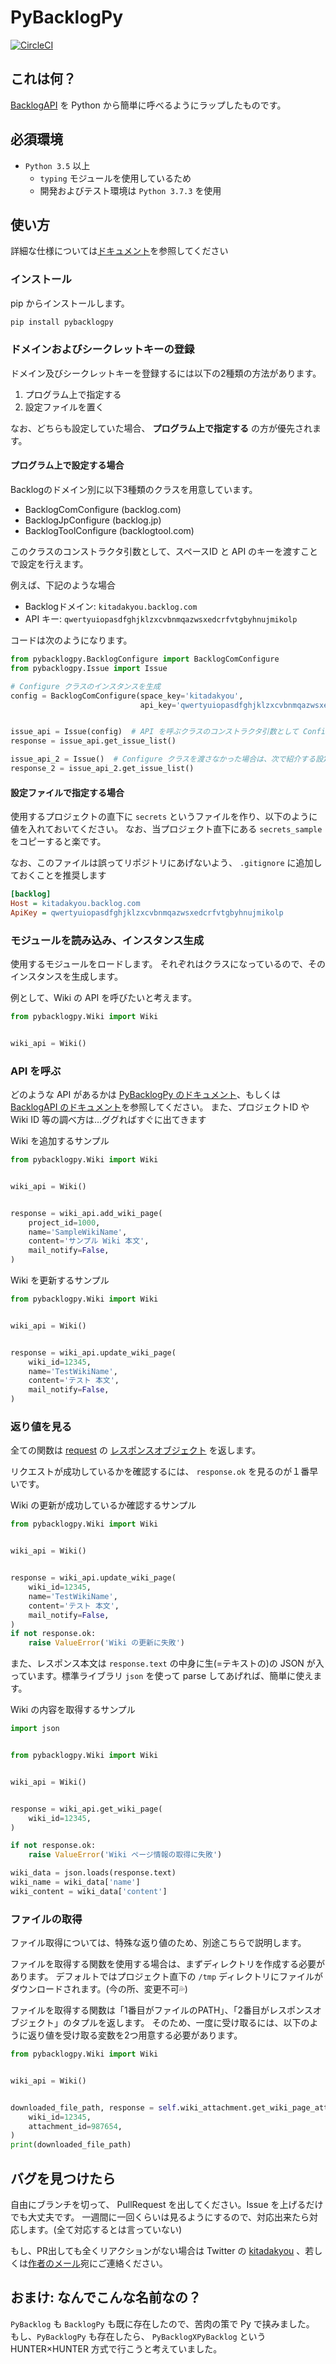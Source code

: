 # PyBacklogPy

[![CircleCI](https://circleci.com/gh/kitadakyou/PyBacklogPy/tree/master.svg?style=svg)](https://circleci.com/gh/kitadakyou/PyBacklogPy/tree/master)

## これは何？

[BacklogAPI](https://developer.nulab.com/ja/docs/backlog/) を Python から簡単に呼べるようにラップしたものです。

## 必須環境

- `Python 3.5` 以上
  - `typing` モジュールを使用しているため
  - 開発およびテスト環境は `Python 3.7.3` を使用

## 使い方

詳細な仕様については[ドキュメント](https://kitadakyou.github.io/PyBacklogPy/)を参照してください

### インストール

pip からインストールします。

```bash
pip install pybacklogpy
```

### ドメインおよびシークレットキーの登録

ドメイン及びシークレットキーを登録するには以下の2種類の方法があります。

1. プログラム上で指定する
1. 設定ファイルを置く

なお、どちらも設定していた場合、 __プログラム上で指定する__ の方が優先されます。

#### プログラム上で設定する場合

Backlogのドメイン別に以下3種類のクラスを用意しています。

- BacklogComConfigure (backlog.com)
- BacklogJpConfigure (backlog.jp)
- BacklogToolConfigure (backlogtool.com)

このクラスのコンストラクタ引数として、スペースID と API のキーを渡すことで設定を行えます。

例えば、下記のような場合
- Backlogドメイン: `kitadakyou.backlog.com` 
- API キー: `qwertyuiopasdfghjklzxcvbnmqazwsxedcrfvtgbyhnujmikolp`

コードは次のようになります。

```python
from pybacklogpy.BacklogConfigure import BacklogComConfigure
from pybacklogpy.Issue import Issue

# Configure クラスのインスタンスを生成
config = BacklogComConfigure(space_key='kitadakyou',
                             api_key='qwertyuiopasdfghjklzxcvbnmqazwsxedcrfvtgbyhnujmikolp')


issue_api = Issue(config)  # API を呼ぶクラスのコンストラクタ引数として Configure クラスのインスタンスは使用可能 
response = issue_api.get_issue_list()

issue_api_2 = Issue()  # Configure クラスを渡さなかった場合は、次で紹介する設定ファイルの情報を読みに行く
response_2 = issue_api_2.get_issue_list()

```

#### 設定ファイルで指定する場合

使用するプロジェクトの直下に `secrets` というファイルを作り、以下のように値を入れておいてください。
なお、当プロジェクト直下にある `secrets_sample` をコピーすると楽です。

なお、このファイルは誤ってリポジトリにあげないよう、 `.gitignore` に追加しておくことを推奨します

```ini
[backlog]
Host = kitadakyou.backlog.com
ApiKey = qwertyuiopasdfghjklzxcvbnmqazwsxedcrfvtgbyhnujmikolp
```

### モジュールを読み込み、インスタンス生成

使用するモジュールをロードします。
それぞれはクラスになっているので、そのインスタンスを生成します。

例として、Wiki の API を呼びたいと考えます。

```python:sample.py
from pybacklogpy.Wiki import Wiki


wiki_api = Wiki()

```

### API を呼ぶ

どのような API があるかは [PyBacklogPy のドキュメント](https://kitadakyou.github.io/PyBacklogPy/)、もしくは [BacklogAPI のドキュメント](https://developer.nulab.com/ja/docs/backlog/)を参照してください。
また、プロジェクトID や Wiki ID 等の調べ方は…ググればすぐに出てきます

Wiki を追加するサンプル

```python:sample3.py
from pybacklogpy.Wiki import Wiki


wiki_api = Wiki()


response = wiki_api.add_wiki_page(
    project_id=1000,
    name='SampleWikiName',
    content='サンプル Wiki 本文',
    mail_notify=False,
)

```

Wiki を更新するサンプル

```python:sample3.py
from pybacklogpy.Wiki import Wiki


wiki_api = Wiki()


response = wiki_api.update_wiki_page(
    wiki_id=12345,
    name='TestWikiName',
    content='テスト 本文',
    mail_notify=False,
)

```

### 返り値を見る

全ての関数は [request](https://requests-docs-ja.readthedocs.io/en/latest/) の [レスポンスオブジェクト](https://requests-docs-ja.readthedocs.io/en/latest/user/quickstart/#id3) を返します。

リクエストが成功しているかを確認するには、 `response.ok` を見るのが１番早いです。

Wiki の更新が成功しているか確認するサンプル

```python:sample4.py
from pybacklogpy.Wiki import Wiki


wiki_api = Wiki()


response = wiki_api.update_wiki_page(
    wiki_id=12345,
    name='TestWikiName',
    content='テスト 本文',
    mail_notify=False,
)
if not response.ok:
    raise ValueError('Wiki の更新に失敗')

```

また、レスポンス本文は `response.text` の中身に生(=テキストの)の JSON が入っています。標準ライブラリ `json` を使って parse してあげれば、簡単に使えます。

Wiki の内容を取得するサンプル

```python:sample5.py
import json


from pybacklogpy.Wiki import Wiki


wiki_api = Wiki()


response = wiki_api.get_wiki_page(
    wiki_id=12345,
)

if not response.ok:
    raise ValueError('Wiki ページ情報の取得に失敗')

wiki_data = json.loads(response.text)
wiki_name = wiki_data['name']
wiki_content = wiki_data['content']

```

### ファイルの取得

ファイル取得については、特殊な返り値のため、別途こちらで説明します。

ファイルを取得する関数を使用する場合は、まずディレクトリを作成する必要があります。
デフォルトではプロジェクト直下の `/tmp` ディレクトリにファイルがダウンロードされます。(今の所、変更不可💦)

ファイルを取得する関数は「1番目がファイルのPATH」、「2番目がレスポンスオブジェクト」のタプルを返します。
そのため、一度に受け取るには、以下のように返り値を受け取る変数を2つ用意する必要があります。

```python:sample3.py
from pybacklogpy.Wiki import Wiki


wiki_api = Wiki()


downloaded_file_path, response = self.wiki_attachment.get_wiki_page_attachment(
    wiki_id=12345,
    attachment_id=987654,
)
print(downloaded_file_path)
```

## バグを見つけたら

自由にブランチを切って、 PullRequest を出してください。Issue を上げるだけでも大丈夫です。
一週間に一回くらいは見るようにするので、対応出来たら対応します。(全て対応するとは言っていない)

もし、PR出しても全くリアクションがない場合は Twitter の [kitadakyou](https://twitter.com/kitadakyou) 、若しくは<a href='mailto:kitadakyou@gmail.com'>作者のメール</a>宛にご連絡ください。

## おまけ: なんでこんな名前なの？

`PyBacklog` も `BacklogPy` も既に存在したので、苦肉の策で Py で挟みました。 
もし、`PyBacklogPy` も存在したら、 `PyBacklogXPyBacklog` という HUNTER×HUNTER 方式で行こうと考えていました。

